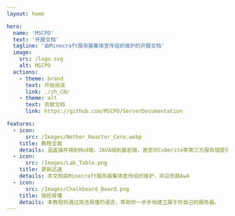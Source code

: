 ```yaml
---
layout: home

hero:
  name: 'MSCPO'
  text: '开服文档'
  tagline: '由Minecraft服务器集体宣传组织维护的开服文档'
  image:
    src: /logo.svg
    alt: MSCPO
  actions:
    - theme: brand
      text: 开始阅读
      link: ./zh_CN/
    - theme: alt
      text: 贡献文档
      link: https://github.com/MSCPO/ServerDocumentation

features:
  - icon:
      src: /Images/Nether_Reactor_Core.webp
    title: 教程全面
    details: 涵盖插件端到Mod端，JAVA端到基岩端，甚至对Cuberite等第三方服务端提供了丰富的内容<br>（注：仍在编写中）
  - icon:
      src: /Images/Lab_Table.png
    title: 更新迅速
    details: 本文档由Minecraft服务器集体宣传组织维护，欢迎贡献AwA
  - icon:
      src: /Images/Chalkboard_Board.png
    title: 简短易懂
    details: 本教程将通过简洁易懂的语言，帮助你一步步地建立属于你自己的服务器。
---
```

